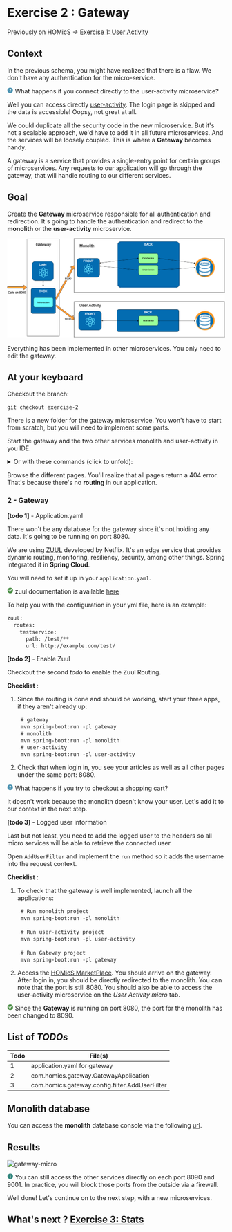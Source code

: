 # Exercise 2 : Gateway

Previously on HOMicS -> [Exercise 1: User Activity](user-activity.md)

## Context

In the previous schema, you might have realized that there is a flaw. We don't have any authentication for the micro-service.

![question](../img/question.png) What happens if you connect directly to the user-activity microservice?

Well you can access directly [user-activity](http://localhost:9001/user/userActivity). The login page is skipped and the data
is accessible! Oopsy, not great at all.

We could duplicate all the security code in the new microservice. But it's not a scalable approach, we'd have to add it in all 
future microservices. And the services will be loosely coupled.
This is where a **Gateway** becomes handy.

A gateway is a service that provides a single-entry point for certain groups of microservices. Any requests to our
application will go through the gateway, that will handle routing to our different services.

## Goal 

Create the **Gateway** microservice responsible for all authentication and redirection. It's going to handle the
authentication and redirect to the **monolith** or the **user-activity** microservice.

![gateway](../img/gateway.png)

Everything has been implemented in other microservices. You only need to edit the gateway.

## At your keyboard

Checkout the branch: 
        
    git checkout exercise-2
        
There is a new folder for the gateway microservice. You won't have to start from scratch, but you will need
to implement some parts.

Start the gateway and the two other services monolith and user-activity in you IDE.
<details>
    <summary>Or with these commands (click to unfold):</summary>

    # gateway
    mvn spring-boot:run -pl gateway
    # monolith
    mvn spring-boot:run -pl monolith
    # user-activity
    mvn spring-boot:run -pl user-activity

</details>

Browse the different pages. You'll realize that all pages return a 404 error.
That's because there's no **routing** in our application.

### 2 - Gateway 

**[todo 1]** - Application.yaml

There won't be any database for the gateway since it's not holding any data. It's going to be running on port 8080.

We are using [ZUUL](https://github.com/Netflix/zuul) developed by Netflix. It's an edge service that provides dynamic
routing, monitoring, resiliency, security, among other things. Spring integrated it in **Spring Cloud**.

You will need to set it up in your `application.yaml`.

![tip](../img/success.png) zuul documentation is available [here](https://cloud.spring.io/spring-cloud-netflix/multi/multi__router_and_filter_zuul.html)

To help you with the configuration in your yml file, here is an example:

    zuul:
      routes:
        testservice:
          path: /test/**
          url: http://example.com/test/

**[todo 2]** - Enable Zuul

Checkout the second _todo_ to enable the Zuul Routing.

**Checklist** :
    
1. Since the routing is done and should be working, start your three apps, if they aren't already up:
    
        # gateway
        mvn spring-boot:run -pl gateway
        # monolith
        mvn spring-boot:run -pl monolith
        # user-activity
        mvn spring-boot:run -pl user-activity
       
2. Check that when login in, you see your articles as well as all other pages under the same port: 8080.

![question](../img/question.png) What happens if you try to checkout a shopping cart? 

It doesn't work because the monolith doesn't know your user. Let's add it to our context in the next step.

**[todo 3]** - Logged user information

Last but not least, you need to add the logged user to the headers so all micro services will be able to retrieve the
connected user.

Open `AddUserFilter` and implement the `run` method so it adds the username into the request context.

**Checklist** :
        
1. To check that the gateway is well implemented, launch all the applications:
   
        # Run monolith project
        mvn spring-boot:run -pl monolith
       
        # Run user-activity project
        mvn spring-boot:run -pl user-activity
       
        # Run Gateway project
        mvn spring-boot:run -pl gateway
   
2. Access the [HOMicS MarketPlace](http://localhost:8080/login). You should arrive on the gateway. After login in, you should be
directly redirected to the monolith. You can note that the port is still 8080. You should also be able to access 
the user-activity microservice on the _User Activity micro_ tab.

![tip](../img/success.png) Since the **Gateway** is running on port 8080, the port for the monolith has been changed to 8090. 

## List of _TODOs_

| **Todo** | **File(s)**                           |
|----------|---------------------------------------|
| 1 | application.yaml for gateway                 |
| 2 | com.homics.gateway.GatewayApplication        |
| 3 | com.homics.gateway.config.filter.AddUserFilter |

## Monolith database

You can access the **monolith** database console via the following [url](http://localhost:8090/console).

## Results

![gateway-micro](../img/gateway-micro.gif)

![info](../img/info.png) You can still access the other services directly on each port 8090 and 9001.
In practice, you will block those ports from the outside via a firewall.

Well done! Let's continue on to the next step, with a new microservices.

## What's next ? [Exercise 3: Stats](stats.md)
